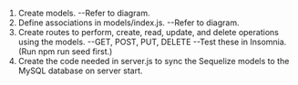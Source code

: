 1. Create models.
   --Refer to diagram.
2. Define associations in models/index.js.
   --Refer to diagram.
3. Create routes to perform, create, read, update, and delete operations using the models.
   --GET, POST, PUT, DELETE
   --Test these in Insomnia. (Run npm run seed first.)
4. Create the code needed in server.js to sync the Sequelize models to the MySQL database on server start.
